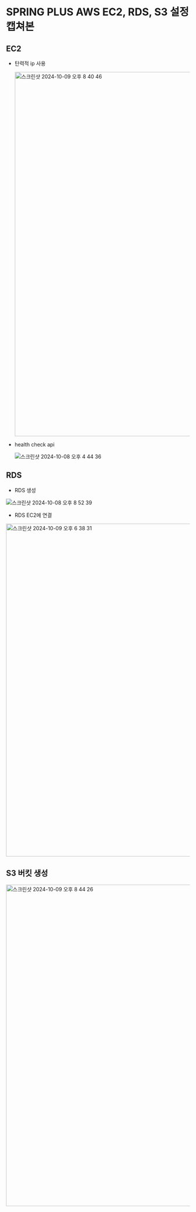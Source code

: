 # SPRING PLUS AWS EC2, RDS, S3 설정 캡쳐본

## EC2
- 탄력적 ip 사용
  
  <img width="996" alt="스크린샷 2024-10-09 오후 8 40 46" src="https://github.com/user-attachments/assets/b54eed2a-d063-4dac-93e2-115ec458b4ae">

- health check api

  ![스크린샷 2024-10-08 오후 4 44 36](https://github.com/user-attachments/assets/17436ffa-b477-4142-88fa-104475e8af3d)


## RDS
- RDS 생성
  
![스크린샷 2024-10-08 오후 8 52 39](https://github.com/user-attachments/assets/1787e319-dc0b-4379-bb67-e886049b1044)

- RDS EC2에 연결
  
<img width="910" alt="스크린샷 2024-10-09 오후 6 38 31" src="https://github.com/user-attachments/assets/e754a205-d494-44c6-b165-e4cbfe443919">

## S3 버킷 생성

<img width="879" alt="스크린샷 2024-10-09 오후 8 44 26" src="https://github.com/user-attachments/assets/a69d78ef-6996-4209-92d6-b35d9e2fdba2">



